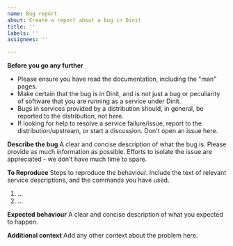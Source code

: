 ```yaml
---
name: Bug report
about: Create a report about a bug in Dinit
title: ''
labels: ''
assignees: ''

---
```


**Before you go any further**
- Please ensure you have read the documentation, including the "man" pages.
- Make certain that the bug is in Dinit, and is not just a bug or peculiarity of software that you
  are running as a service under Dinit.
- Bugs in services provided by a distribution should, in general, be reported to the distribution, not here.
- If looking for help to resolve a service failure/issue, report to the distribution/upstream, or
  start a discussion. Don't open an issue here.

**Describe the bug**
A clear and concise description of what the bug is. Please provide as much information as
possible. Efforts to isolate the issue are appreciated - we don't have much time to spare.

**To Reproduce**
Steps to reproduce the behaviour. Include the text of relevant service descriptions, and the
commands you have used.
1. ...
2. ...

**Expected behaviour**
A clear and concise description of what you expected to happen.

**Additional context**
Add any other context about the problem here.
